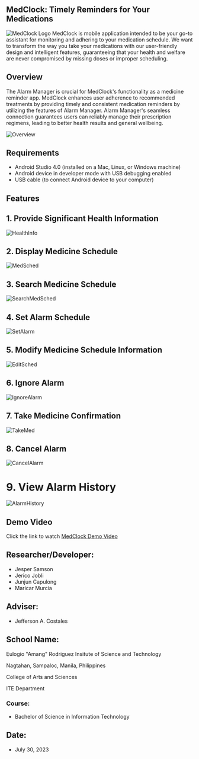 ## MedClock: Timely Reminders for Your Medications
![MedClock Logo](githubpics/frontpage.jpg)
MedClock is mobile application intended to be your go-to assistant for monitoring and adhering to your medication schedule. We want to transform the way you take your medications with our user-friendly design and intelligent features, guaranteeing that your health and welfare are never compromised by missing doses or improper scheduling.
## Overview
The Alarm Manager is crucial for MedClock's functionality as a medicine reminder app. MedClock enhances user adherence to recommended treatments by providing timely and consistent medication reminders by utilizing the features of Alarm Manager. Alarm Manager's seamless connection guarantees users can reliably manage their prescription regimens, leading to better health results and general wellbeing.

![Overview](githubpics/overview.png)

## Requirements
* Android Studio 4.0 (installed on a Mac, Linux, or Windows machine)
* Android device in developer mode with USB debugging enabled
* USB cable (to connect Android device to your computer)

## Features

## 1. Provide Significant Health Information
   
![HealthInfo](githubpics/healthinfo.png) 

## 2. Display Medicine Schedule

![MedSched](githubpics/meddshedd.png) 

## 3. Search Medicine Schedule

![SearchMedSched](githubpics/searrrcchh.png) 

## 4. Set Alarm Schedule

![SetAlarm](githubpics/setalarmsched.png) 

## 5. Modify Medicine Schedule Information

![EditSched](githubpics/modifyschedinfo.png) 

## 6. Ignore Alarm

![IgnoreAlarm](githubpics/ignooore.png) 

## 7. Take Medicine Confirmation

![TakeMed](githubpics/takemedd.png) 

## 8. Cancel Alarm

![CancelAlarm](githubpics/cancelalarm.png) 

# 9. View Alarm History

![AlarmHistory](githubpics/historyy.png)  

## Demo Video

Click the link to watch [MedClock Demo Video](https://www.example.com)

## Researcher/Developer:

* Jesper Samson
* Jerico Jobli
* Junjun Capulong
* Maricar Murcia

## Adviser:

*  Jefferson A. Costales

## School Name:

Eulogio "Amang" Rodriguez Insitute of Science and Technology

Nagtahan, Sampaloc, Manila, Philippines

College of Arts and Sciences

ITE Department

### Course:

* Bachelor of Science in Information Technology

## Date:

* July 30, 2023
   
